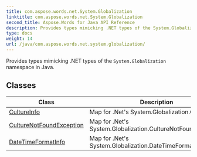 ```yaml
---
title: com.aspose.words.net.System.Globalization
linktitle: com.aspose.words.net.System.Globalization
second_title: Aspose.Words for Java API Reference
description: Provides types mimicking .NET types of the System.Globalization namespace in Java in Java.
type: docs
weight: 14
url: /java/com.aspose.words.net.system.globalization/
---
```



Provides types mimicking .NET types of the `System.Globalization` namespace in Java.


## Classes

| Class | Description |
| --- | --- |
| [CultureInfo](../com.aspose.words.net.system.globalization/cultureinfo/) | Map for .Net's System.Globalization.CultureInfo. |
| [CultureNotFoundException](../com.aspose.words.net.system.globalization/culturenotfoundexception/) | Map for .Net's System.Globalization.CultureNotFoundException |
| [DateTimeFormatInfo](../com.aspose.words.net.system.globalization/datetimeformatinfo/) | Map for .Net's System.Globalization.DateTimeFormatInfo. |
